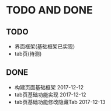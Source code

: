 TODO AND DONE
=====

## TODO
  * 界面框架(基础框架已实现)
  * tab页(待测)

## DONE
  * 构建页面基础框架           2017-12-12 
  * tab页基础功能实现          2017-12-12
  * tab页基础功能修改隐藏Tab         2017-12-13 
